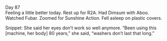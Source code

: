 Day 87  
Feeling a little better today. Rest up for R2A. Had Dimsum with Aboo. Watched Fubar. Zoomed for Sunshine Action. Fell asleep on plastic covers. 

Snippet: She said her eyes don’t work so well anymore. “Been using this \[machine, her body\] 80 years,” she said, “washers don’t last that long.”
